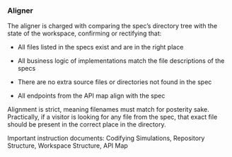 ### Aligner

The aligner is charged with comparing the spec’s directory tree with the state of the workspace, confirming or rectifying that:

- All files listed in the specs exist and are in the right place

- All business logic of implementations match the file descriptions of the specs

- There are no extra source files or directories not found in the spec

- All endpoints from the API map align with the spec

Alignment is strict, meaning filenames must match for posterity sake. Practically, if a visitor is looking for any file from the spec, that exact file should be present in the correct place in the directory.

Important instruction documents: Codifying Simulations, Repository Structure, Workspace Structure, API Map
